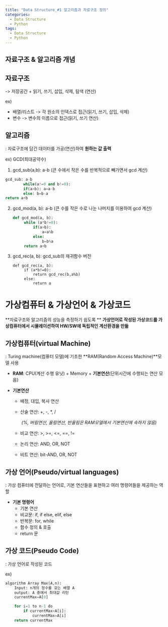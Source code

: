 ```yaml
---
title: "Data Structure_#1 알고리즘과 자료구조 정의"
categories: 
  - Data Structure
  - Python
tags:
  - Data Structure
  - Python
---
```


## 자료구조 & 알고리즘 개념

## 자료구조

-> 저장공간 + 읽기, 쓰기, 삽입, 삭제, 탐색 (연산)

ex) 

 * 배열/리스트 -> 각 원소의 인덱스로 접근(읽기, 쓰기, 삽입, 삭제)
 * 변수 -> 변수의 이름으로 접근(읽기, 쓰기 연산)

## 알고리즘

: 자료구조에 담긴 데이터를 가공(연산)하여 **원하는 값 출력**

ex) GCD(최대공약수)

1. gcd_sub(a,b): a-b (큰 수에서 작은 수를 반복적으로 빼가면서 gcd 계산)

```python
gcd_sub: a-b
       	while(a!=0 and b!=0):
		if(a>b): a=a-b
		else: b=b-a
return a+b
```

2. gcd_mod(a, b): a-b (큰 수를 작은 수로 나눈 나머지를 이용하여 gcd 계산)

   ```python
   def gcd_mod(a, b):
   		while (a*b!=0):
   			if(a>b):
   				a=a%b
   			else:
   				b=b%a
   		return a+b
   ```

   

3. gcd_rec(a, b): gcd_sub의 재귀함수 버전

   ```
   def gcd_rec(a, b):
   		if (a*b!=0):
   			return gcd_rec(b,a%b)
   		else:
   			return a
   ```

   

# 가상컴퓨터 & 가상언어 & 가상코드

**자료구조와 알고리즘의 성능을 측정하기 쉽도록 ** **가상언어로 작성된 가상코드를 가상컴퓨터에서 시뮬레이션하여 HW/SW에 독립적인 계산환경을 만듦**

## 가상컴퓨터(virtual Machine)

: Turing machine(컴퓨터 모델)에 기초한 **RAM(Random Access Machine)**모델 사용

 * **RAM**: CPU(계산 수행 유닛) + Memory + **기본연산**(단위시간에 수행되는 연산 모음)

 * **기본연산**

   - 배정, 대입, 복사 연산

   - 산술 연산: +, -, *, /  

     ​		*(%, 버림연산, 올림연산, 반올림은  RAM모델에서 기본연산에 속하지 않음)*

   - 비교 연산: >, >=, <=, ==, !=

   - 논리 연산: AND, OR, NOT

   - 비트 연산: bit-AND, OR, NOT

## 가상 언어(Pseudo/virtual languages)

: 가상 컴퓨터에 전달하는 언어로, 기본 연산들을 표현하고 여러 명령어들을 제공하는 역할

* **기본 명령어**
  * 기본 연산
  * 비교문: if, if else, elif, else
  * 반복문: for, while
  * 함수 정의 & 호출
  * return 문

## 가상 코드(Pseudo Code)

: 가상 언어로 작성된 코드

ex)

```python
algorithm Array Max(A,n):
	Input: n개의 정수를 갖는 배열 A   
    output: A 중에서 최대값 리턴
    currentMax=A[0]           

    for i=1 to n-1 do
		if currentMax<A[i]:
			currentMax=A[i]
	return currentMax
```



### 

